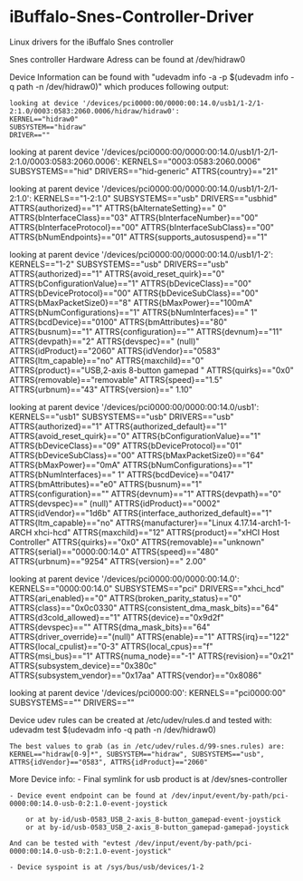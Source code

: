 # iBuffalo-Snes-Controller-Driver
Linux drivers for the iBuffalo Snes controller

Snes controller Hardware Adress can be found at /dev/hidraw0
 	
Device Information can be found with "udevadm info -a -p $(udevadm info -q path -n /dev/hidraw0)" which produces following output:
	
	looking at device '/devices/pci0000:00/0000:00:14.0/usb1/1-2/1-2:1.0/0003:0583:2060.0006/hidraw/hidraw0':
    KERNEL=="hidraw0"
    SUBSYSTEM=="hidraw"
    DRIVER==""

  looking at parent device '/devices/pci0000:00/0000:00:14.0/usb1/1-2/1-2:1.0/0003:0583:2060.0006':
    KERNELS=="0003:0583:2060.0006"
    SUBSYSTEMS=="hid"
    DRIVERS=="hid-generic"
    ATTRS{country}=="21"

  looking at parent device '/devices/pci0000:00/0000:00:14.0/usb1/1-2/1-2:1.0':
    KERNELS=="1-2:1.0"
    SUBSYSTEMS=="usb"
    DRIVERS=="usbhid"
    ATTRS{authorized}=="1"
    ATTRS{bAlternateSetting}==" 0"
    ATTRS{bInterfaceClass}=="03"
    ATTRS{bInterfaceNumber}=="00"
    ATTRS{bInterfaceProtocol}=="00"
    ATTRS{bInterfaceSubClass}=="00"
    ATTRS{bNumEndpoints}=="01"
    ATTRS{supports_autosuspend}=="1"

  looking at parent device '/devices/pci0000:00/0000:00:14.0/usb1/1-2':
    KERNELS=="1-2"
    SUBSYSTEMS=="usb"
    DRIVERS=="usb"
    ATTRS{authorized}=="1"
    ATTRS{avoid_reset_quirk}=="0"
    ATTRS{bConfigurationValue}=="1"
    ATTRS{bDeviceClass}=="00"
    ATTRS{bDeviceProtocol}=="00"
    ATTRS{bDeviceSubClass}=="00"
    ATTRS{bMaxPacketSize0}=="8"
    ATTRS{bMaxPower}=="100mA"
    ATTRS{bNumConfigurations}=="1"
    ATTRS{bNumInterfaces}==" 1"
    ATTRS{bcdDevice}=="0100"
    ATTRS{bmAttributes}=="80"
    ATTRS{busnum}=="1"
    ATTRS{configuration}==""
    ATTRS{devnum}=="11"
    ATTRS{devpath}=="2"
    ATTRS{devspec}=="          (null)"
    ATTRS{idProduct}=="2060"
    ATTRS{idVendor}=="0583"
    ATTRS{ltm_capable}=="no"
    ATTRS{maxchild}=="0"
    ATTRS{product}=="USB,2-axis 8-button gamepad  "
    ATTRS{quirks}=="0x0"
    ATTRS{removable}=="removable"
    ATTRS{speed}=="1.5"
    ATTRS{urbnum}=="43"
    ATTRS{version}==" 1.10"

  looking at parent device '/devices/pci0000:00/0000:00:14.0/usb1':
    KERNELS=="usb1"
    SUBSYSTEMS=="usb"
    DRIVERS=="usb"
    ATTRS{authorized}=="1"
    ATTRS{authorized_default}=="1"
    ATTRS{avoid_reset_quirk}=="0"
    ATTRS{bConfigurationValue}=="1"
    ATTRS{bDeviceClass}=="09"
    ATTRS{bDeviceProtocol}=="01"
    ATTRS{bDeviceSubClass}=="00"
    ATTRS{bMaxPacketSize0}=="64"
    ATTRS{bMaxPower}=="0mA"
    ATTRS{bNumConfigurations}=="1"
    ATTRS{bNumInterfaces}==" 1"
    ATTRS{bcdDevice}=="0417"
    ATTRS{bmAttributes}=="e0"
    ATTRS{busnum}=="1"
    ATTRS{configuration}==""
    ATTRS{devnum}=="1"
    ATTRS{devpath}=="0"
    ATTRS{devspec}=="          (null)"
    ATTRS{idProduct}=="0002"
    ATTRS{idVendor}=="1d6b"
    ATTRS{interface_authorized_default}=="1"
    ATTRS{ltm_capable}=="no"
    ATTRS{manufacturer}=="Linux 4.17.14-arch1-1-ARCH xhci-hcd"
    ATTRS{maxchild}=="12"
    ATTRS{product}=="xHCI Host Controller"
    ATTRS{quirks}=="0x0"
    ATTRS{removable}=="unknown"
    ATTRS{serial}=="0000:00:14.0"
    ATTRS{speed}=="480"
    ATTRS{urbnum}=="9254"
    ATTRS{version}==" 2.00"

  looking at parent device '/devices/pci0000:00/0000:00:14.0':
    KERNELS=="0000:00:14.0"
    SUBSYSTEMS=="pci"
    DRIVERS=="xhci_hcd"
    ATTRS{ari_enabled}=="0"
    ATTRS{broken_parity_status}=="0"
    ATTRS{class}=="0x0c0330"
    ATTRS{consistent_dma_mask_bits}=="64"
    ATTRS{d3cold_allowed}=="1"
    ATTRS{device}=="0x9d2f"
    ATTRS{devspec}==""
    ATTRS{dma_mask_bits}=="64"
    ATTRS{driver_override}=="(null)"
    ATTRS{enable}=="1"
    ATTRS{irq}=="122"
    ATTRS{local_cpulist}=="0-3"
    ATTRS{local_cpus}=="f"
    ATTRS{msi_bus}=="1"
    ATTRS{numa_node}=="-1"
    ATTRS{revision}=="0x21"
    ATTRS{subsystem_device}=="0x380c"
    ATTRS{subsystem_vendor}=="0x17aa"
    ATTRS{vendor}=="0x8086"

  looking at parent device '/devices/pci0000:00':
    KERNELS=="pci0000:00"
    SUBSYSTEMS==""
    DRIVERS==""

Device udev rules can be created at /etc/udev/rules.d and tested with:
    udevadm test $(udevadm info -q path -n /dev/hidraw0)
    
    The best values to grab (as in /etc/udev/rules.d/99-snes.rules) are:
    KERNEL=="hidraw[0-9]*", SUBSYSTEM=="hidraw", SUBSYSTEMS=="usb", ATTRS{idVendor}=="0583", ATTRS{idProduct}=="2060"
    
More Device info:
    - Final symlink for usb product is at /dev/snes-controller
    
    - Device event endpoint can be found at /dev/input/event/by-path/pci-0000:00:14.0-usb-0:2:1.0-event-joystick
    
        or at by-id/usb-0583_USB_2-axis_8-button_gamepad-event-joystick
        or at by-id/usb-0583_USB_2-axis_8-button_gamepad-gamepad-joystick
    
    And can be tested with "evtest /dev/input/event/by-path/pci-0000:00:14.0-usb-0:2:1.0-event-joystick"
    
    - Device syspoint is at /sys/bus/usb/devices/1-2


